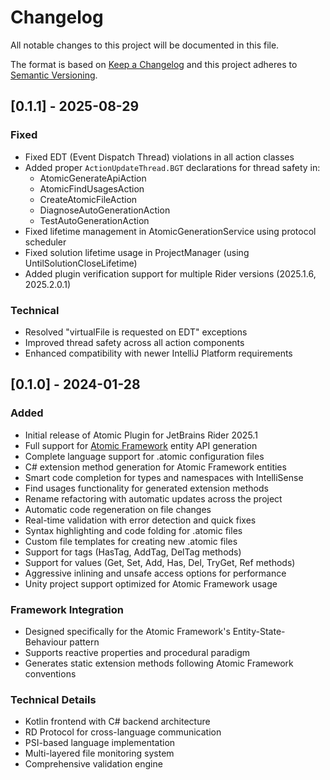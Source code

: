 # Changelog
All notable changes to this project will be documented in this file.

The format is based on [Keep a Changelog](http://keepachangelog.com/en/1.0.0/)
and this project adheres to [Semantic Versioning](http://semver.org/spec/v2.0.0.html).

## [0.1.1] - 2025-08-29

### Fixed
- Fixed EDT (Event Dispatch Thread) violations in all action classes
- Added proper `ActionUpdateThread.BGT` declarations for thread safety in:
  - AtomicGenerateApiAction
  - AtomicFindUsagesAction
  - CreateAtomicFileAction
  - DiagnoseAutoGenerationAction
  - TestAutoGenerationAction
- Fixed lifetime management in AtomicGenerationService using protocol scheduler
- Fixed solution lifetime usage in ProjectManager (using UntilSolutionCloseLifetime)
- Added plugin verification support for multiple Rider versions (2025.1.6, 2025.2.0.1)

### Technical
- Resolved "virtualFile is requested on EDT" exceptions
- Improved thread safety across all action components
- Enhanced compatibility with newer IntelliJ Platform requirements

## [0.1.0] - 2024-01-28

### Added
- Initial release of Atomic Plugin for JetBrains Rider 2025.1
- Full support for [Atomic Framework](https://github.com/StarKRE22/Atomic) entity API generation
- Complete language support for .atomic configuration files
- C# extension method generation for Atomic Framework entities
- Smart code completion for types and namespaces with IntelliSense
- Find usages functionality for generated extension methods
- Rename refactoring with automatic updates across the project
- Automatic code regeneration on file changes
- Real-time validation with error detection and quick fixes
- Syntax highlighting and code folding for .atomic files
- Custom file templates for creating new .atomic files
- Support for tags (HasTag, AddTag, DelTag methods)
- Support for values (Get, Set, Add, Has, Del, TryGet, Ref methods)
- Aggressive inlining and unsafe access options for performance
- Unity project support optimized for Atomic Framework usage

### Framework Integration
- Designed specifically for the Atomic Framework's Entity-State-Behaviour pattern
- Supports reactive properties and procedural paradigm
- Generates static extension methods following Atomic Framework conventions

### Technical Details
- Kotlin frontend with C# backend architecture
- RD Protocol for cross-language communication
- PSI-based language implementation
- Multi-layered file monitoring system
- Comprehensive validation engine
